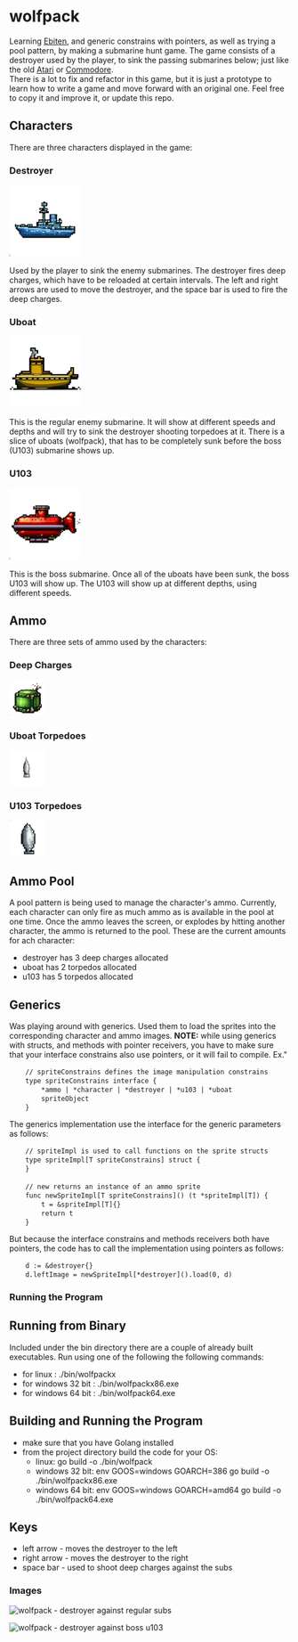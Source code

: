 # wolfpack
Learning [Ebiten](https://ebitengine.org/), and generic constrains with pointers, as well as trying a pool pattern, by 
making a submarine hunt game.  The game consists of a destroyer used by the player, to sink the passing submarines 
below; just like the old [Atari](https://atari.com/) or [Commodore](https://en.wikipedia.org/wiki/Commodore_64games).  
There is a lot to fix and refactor in this game, but it is just a prototype to learn how to write a game and move 
forward with an original one.  Feel free to copy it and improve it, or update this repo.

## Characters

There are three characters displayed in the game:

### Destroyer
![plot](./assets/graphics/sprites/ship_left.png)

Used by the player to sink the enemy submarines. The destroyer fires deep charges, which have to be reloaded at 
certain intervals.  The left and right arrows are used to move the destroyer, and the space bar is used to fire the
deep charges.

### Uboat
![plot](./assets/graphics/sprites/uboat_left.png)

This is the regular enemy submarine.  It will show at different speeds and depths and will try to sink the destroyer
shooting torpedoes at it.  There is a slice of uboats (wolfpack), that has to be completely sunk before the boss (U103) 
submarine shows up.


### U103
![plot](./assets/graphics/sprites/wolf_left.png)

This is the boss submarine.  Once all of the uboats have been sunk, the boss U103 will show up. The U103 will show up
at different depths, using different speeds.




## Ammo

There are three sets of ammo used by the characters:

### Deep Charges 
![plot](./assets/graphics/sprites/deep_charge.png)

### Uboat Torpedoes
![plot](./assets/graphics/sprites/uboat_torpedo.png)

### U103 Torpedoes
![plot](./assets/graphics/sprites/wolf_torpedo.png)


## Ammo Pool
A pool pattern is being used to manage the character's ammo. Currently, each character can only fire as much ammo as
is available in the pool at one time.  Once the ammo leaves the screen, or explodes by hitting another character, the 
ammo is returned to the pool. These are the current amounts for ach character:

* destroyer has 3 deep charges allocated
* uboat has 2 torpedos allocated
* u103 has 5 torpedos allocated



## Generics
Was playing around with generics. Used them to load the sprites into the corresponding character and ammo images. 
**NOTE:** while using generics with structs, and methods with pointer receivers, you have to make sure that your 
interface constrains also use pointers, or it will fail to compile.  Ex."
```
    // spriteConstrains defines the image manipulation constrains
    type spriteConstrains interface {
	    *ammo | *character | *destroyer | *u103 | *uboat
	    spriteObject
    }
```

The generics implementation use the interface for the generic parameters as follows:
```
    // spriteImpl is used to call functions on the sprite structs
    type spriteImpl[T spriteConstrains] struct {
    }

    // new returns an instance of an ammo sprite
    func newSpriteImpl[T spriteConstrains]() (t *spriteImpl[T]) {
	    t = &spriteImpl[T]{}
	    return t
    }
```

But because the interface constrains and methods receivers both have pointers, the code has to call the implementation
using pointers as follows:
```
	d := &destroyer{}
	d.leftImage = newSpriteImpl[*destroyer]().load(0, d)
```


### Running the Program

## Running from Binary
Included under the bin directory there are a couple of already built executables. Run using one of the following the 
following commands:

* for linux :        ./bin/wolfpackx
* for windows 32 bit :      ./bin/wolfpackx86.exe
* for windows 64 bit :      ./bin/wolfpack64.exe


## Building and Running the Program

* make sure that you have Golang installed
* from the project directory build the code for your OS:
  * linux:     go build -o ./bin/wolfpack 
  * windows 32 bit:   env GOOS=windows GOARCH=386 go build -o ./bin/wolfpackx86.exe
  * windows 64 bit:   env GOOS=windows GOARCH=amd64 go build -o ./bin/wolfpack64.exe

    
## Keys

* left arrow - moves the destroyer to the left
* right arrow - moves the destroyer to the right
* space bar - used to shoot deep charges against the subs


### Images

![wolfpack - destroyer against regular subs](https://github.com/alphaaleph/wolfpack/blob/main/extras/images/wolfpack.png)

![wolfpack - destroyer against boss u103](https://github.com/alphaaleph/wolfpack/blob/main/extras/images/u103.png)
